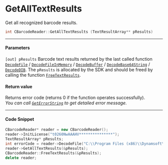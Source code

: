 
# GetAllTextResults
Get all recognized barcode results.

```cpp
int CBarcodeReader::GetAllTextResults (TextResultArray** pResults)	
```   

---
   
#### Parameters
`[out] pResults` Barcode text results returned by the last called function [`DecodeFile`](DecodeFile.md) / [`DecodeFileInMemory`](DecodeFileInMemory.md) / [`DecodeBuffer`](DecodeBuffer.md) / [`DecodeBase64String`](DecodeBase64String.md) / [`DecodeDIB`](DecodeDIB.md). The `pResults` is allocated by the SDK and should be freed by calling the function [`FreeTextResults`](FreeTextResults.md).

#### Return value
Returns error code (returns 0 if the function operates successfully).    
*You can call [`GetErrorString`](GetErrorString.md) to get detailed error message.*

---

#### Code Snippet
```cpp
CBarcodeReader* reader = new CBarcodeReader();
reader->InitLicense("t0260NwAAAHV***************");
TextResultArray* pResults;
int errorCode = reader->DecodeFile("C:\\Program Files (x86)\\Dynamsoft\\{Version number}\\Images\\AllSupportedBarcodeTypes.tif", "");
reader->GetAllTextResults(&pResults);
CBarcodeReader::FreeTextResults(&pResults);
delete reader;
```

